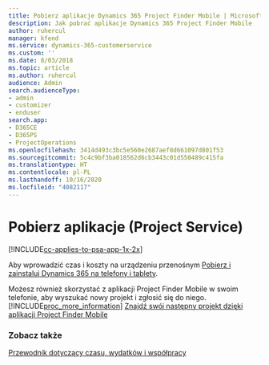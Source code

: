 ```yaml
---
title: Pobierz aplikacje Dynamics 365 Project Finder Mobile | MicrosoftDocs
description: Jak pobrać aplikacje Dynamics 365 Project Finder Mobile
author: ruhercul
manager: kfend
ms.service: dynamics-365-customerservice
ms.custom: ''
ms.date: 8/03/2018
ms.topic: article
ms.author: ruhercul
audience: Admin
search.audienceType:
- admin
- customizer
- enduser
search.app:
- D365CE
- D365PS
- ProjectOperations
ms.openlocfilehash: 3414d493c3bc5e560e2687aef8d661097d801f53
ms.sourcegitcommit: 5c4c9bf3ba018562d6cb3443c01d550489c415fa
ms.translationtype: HT
ms.contentlocale: pl-PL
ms.lasthandoff: 10/16/2020
ms.locfileid: "4082117"
---
```

# <a name="get-the-apps-project-service"></a>Pobierz aplikacje (Project Service)

[!INCLUDE[cc-applies-to-psa-app-1x-2x](../includes/cc-applies-to-psa-app-1x-2x.md)]

Aby wprowadzić czas i koszty na urządzeniu przenośnym [Pobierz i zainstaluj Dynamics 365 na telefony i tablety](https://docs.microsoft.com/dynamics365/mobile-app/dynamics-365-phones-tablets-users-guide).  
  
 Możesz również skorzystać z aplikacji Project Finder Mobile w swoim telefonie, aby wyszukać nowy projekt i zgłosić się do niego. [!INCLUDE[proc_more_information](../includes/proc-more-information.md)] [Znajdź swój następny projekt dzięki aplikacji Project Finder Mobile](../psa/find-next-project-finder-mobile-app.md) 
  
### <a name="see-also"></a>Zobacz także  
 [Przewodnik dotyczący czasu, wydatków i współpracy](../psa/time-expense-collaboration-guide.md)
